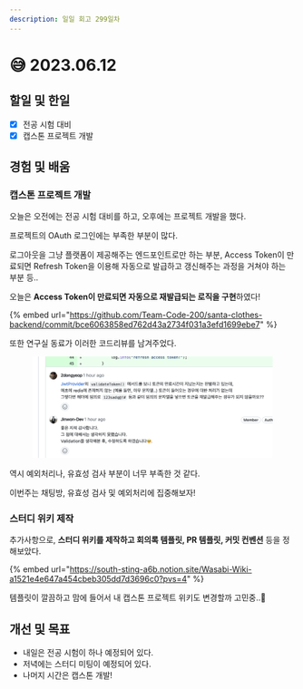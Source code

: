 ```yaml
---
description: 일일 회고 299일차
---
```


# 😅 2023.06.12

## 할일 및 한일&#x20;

* [x] 전공 시험 대비&#x20;
* [x] 캡스톤 프로젝트 개발&#x20;

## 경험 및 배움&#x20;

### 캡스톤 프로젝트 개발&#x20;

오늘은 오전에는 전공 시험 대비를 하고, 오후에는 프로젝트 개발을 했다.

프로젝트의 OAuth 로그인에는 부족한 부분이 많다.

로그아웃을 그냥 플랫폼이 제공해주는 엔드포인트로만 하는 부분, Access Token이 만료되면 Refresh Token을 이용해 자동으로 발급하고 갱신해주는 과정을 거쳐야 하는 부분 등..

오늘은 **Access Token이 만료되면 자동으로 재발급되는 로직을 구현**하였다!

{% embed url="https://github.com/Team-Code-200/santa-clothes-backend/commit/bce6063858ed762d43a2734f031a3efd1699ebe7" %}

또한 연구실 동료가 이러한 코드리뷰를 남겨주었다.

<figure><img src="../.gitbook/assets/image (1) (1) (1) (1) (1).png" alt=""><figcaption></figcaption></figure>

역시 예외처리나, 유효성 검사 부분이 너무 부족한 것 같다.

이번주는 채팅방, 유효성 검사 및 예외처리에 집중해보자!

### 스터디 위키 제작&#x20;

추가사항으로, **스터디 위키를 제작하고 회의록 템플릿, PR 템플릿, 커밋 컨벤션** 등을 정해보았다.

{% embed url="https://south-sting-a6b.notion.site/Wasabi-Wiki-a1521e4e647a454cbeb305dd7d3696c0?pvs=4" %}

템플릿이 깔끔하고 맘에 들어서 내 캡스톤 프로젝트 위키도 변경할까 고민중..🤣

## 개선 및 목표&#x20;

* 내일은 전공 시험이 하나 예정되어 있다.&#x20;
* 저녁에는 스터디 미팅이 예정되어 있다.&#x20;
* 나머지 시간은 캡스톤 개발!&#x20;
